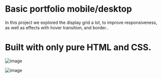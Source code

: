 <h1>Basic portfolio mobile/desktop</h1>

In this project we explored the display grid a lot, to improve responsiveness, as well as effects with hover transition, and border..

<h1>Built with only pure HTML and CSS.</h1>

![image](https://github.com/user-attachments/assets/02c03361-6c7f-46bf-bd79-4aab0b427c1f)


![image](https://github.com/user-attachments/assets/8bb95f16-515b-4ade-a76a-a838eaa3eed6)
